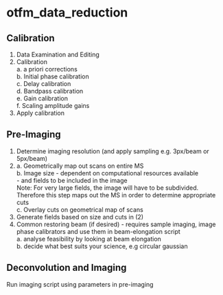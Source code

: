 # otfm_data_reduction

## Calibration 
1. Data Examination and Editing
2. Calibration  
   a. a priori corrections  
   b. Initial phase calibration  
   c. Delay calibration  
   d. Bandpass calibration  
   e. Gain calibration  
   f. Scaling amplitude gains  
3. Apply calibration

## Pre-Imaging
1. Determine imaging resolution (and apply sampling e.g. 3px/beam or 5px/beam)
2. a. Geometrically map out scans on entire MS  
   b. Image size - dependent on computational resources available  
                 - and fields to be included in the image  
      Note: For very large fields, the image will have to be subdivided. Therefore this step maps out the MS in order to determine appropriate cuts  
   c. Overlay cuts on geometrical map of scans  
3. Generate fields based on size and cuts in (2)  
4. Common restoring beam (if desired) - requires sample imaging, image phase calibrators and use them in beam-elongation script  
   a. analyse feasibility by looking at beam elongation  
   b. decide what best suits your science, e.g circular gaussian  
 

## Deconvolution and Imaging
Run imaging script using parameters in pre-imaging
